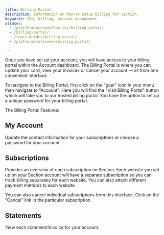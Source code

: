 ```yaml
---
title: Billing Portal
description: Information on how-to setup billing for Section.
keywords: CDN, billing, account management
aliases:
  - /platform/account/how-tos/billing-portal/
  - /billing-portal/
  - /topic-guides/billing-portal/
  - /platform/reference/billing-portal/

---
```


Once you have set up your account, you will have access to your billing portal within the Account dashboard.
The Billing Portal is where you can update your card, view your invoices or cancel your account — all from one convenient interface.

To navigate to the Billing Portal, first click on the "gear" icon in your menu then navigate to "Account".  Here you will find the "Visit Billing Portal" button which will take you to our hosted billing portal.  You have the option to set up a unique password for your billing portal.

The Billing Portal Features:

## My Account

Update the contact information for your subscriptions or choose a password for your account

## Subscriptions

Provides an overview of each subscription on Section.  Each website you set up on your Section account will have a separate subscription so you can track billing separately for each website.  You can also attach different payment methods to each website.

You can also cancel individual subscriptions from this interface.  Click on the "Cancel" link in the particular subscription.

## Statements

View each statement/invoice for your account.
